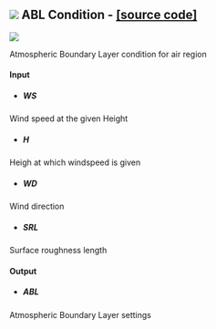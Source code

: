## ![](https://github.com/Eddy3D-Dev/Eddy3D/tree/dev/Documentation/Images/Icons/ABL_Condition.png) ABL Condition - [[source code]](https://github.com/Eddy3D-Dev/Eddy3D/tree/dev/ABL%20Condition.cs)

![](https://github.com/Eddy3D-Dev/Eddy3D/tree/dev/Documentation/Images/Components/ABL_Condition.png)

Atmospheric Boundary Layer condition for air region

#### Input
* ##### WS 
Wind speed at the given Height
* ##### H 
Heigh at which windspeed is given
* ##### WD 
Wind direction
* ##### SRL 
Surface roughness length

#### Output
* ##### ABL
Atmospheric Boundary Layer settings